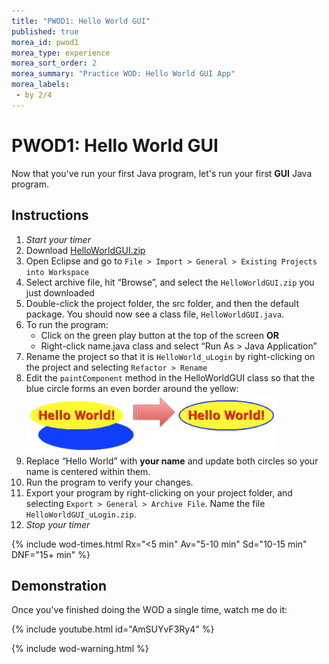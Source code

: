```yaml
---
title: "PWOD1: Hello World GUI"
published: true
morea_id: pwod1
morea_type: experience
morea_sort_order: 2
morea_summary: "Practice WOD: Hello World GUI App"
morea_labels:
 - by 2/4
---
```


# PWOD1: Hello World GUI

Now that you've run your first Java program, let's run your first **GUI** Java program.

## Instructions

1. *Start your timer*
1. Download [HelloWorldGUI.zip](HelloWorldGUI.zip)
1. Open Eclipse and go to `File > Import > General > Existing Projects into Workspace`
1. Select archive file, hit “Browse”, and select the `HelloWorldGUI.zip` you just downloaded
1. Double-click the project folder, the src folder, and then the default package. You should now see a class file, `HelloWorldGUI.java`.
1. To run the program:
    -  Click on the green play button at the top of the screen **OR**
    - Right-click name.java class and select “Run As > Java Application”
1. Rename the project so that it is `HelloWorld_uLogin` by right-clicking on the project and selecting `Refactor > Rename`
1. Edit the `paintComponent` method in the HelloWorldGUI class so that the blue circle forms an even border around the yellow:
<a href="hwgui.png"><img src="hwgui.png" width="400"/></a>
2. Replace “Hello World” with **your name** and update both circles so your name is centered within them.
2. Run the program to verify your changes.
3. Export your program by right-clicking on your project folder, and selecting `Export > General > Archive File`. Name the file `HelloWorldGUI_uLogin.zip`.
1. *Stop your timer*

{% include wod-times.html Rx="<5 min" Av="5-10 min" Sd="10-15 min" DNF="15+ min" %}

## Demonstration

Once you've finished doing the WOD a single time, watch me do it:

{% include youtube.html id="AmSUYvF3Ry4" %}

{% include wod-warning.html %}